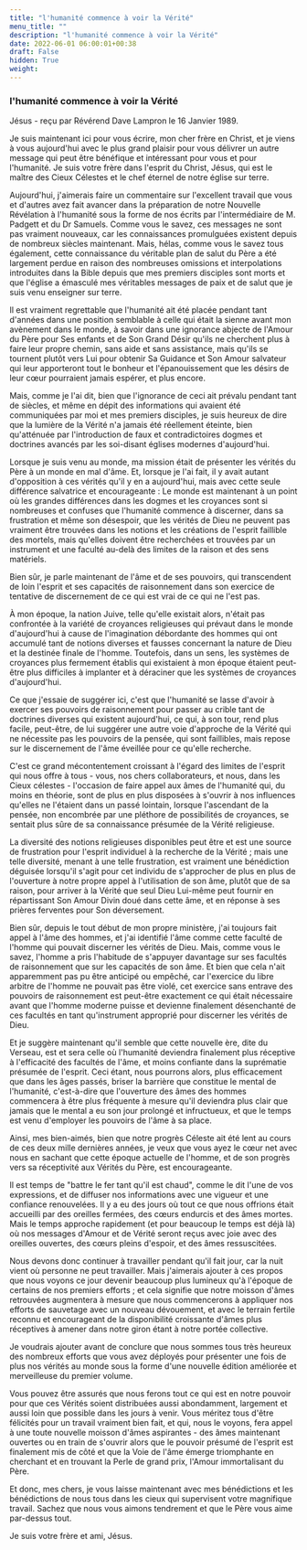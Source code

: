 ```yaml
---
title: "l'humanité commence à voir la Vérité"
menu_title: ""
description: "l'humanité commence à voir la Vérité"
date: 2022-06-01 06:00:01+00:38
draft: False
hidden: True
weight:
---
```

### l'humanité commence à voir la Vérité

Jésus - reçu par Révérend Dave Lampron le 16 Janvier 1989.

Je suis maintenant ici pour vous écrire, mon cher frère en Christ, et je viens à vous aujourd'hui avec le plus grand plaisir pour vous délivrer un autre message qui peut être bénéfique et intéressant pour vous et pour l'humanité. Je suis votre frère dans l'esprit du Christ, Jésus, qui est le maître des Cieux Célestes et le chef éternel de notre église sur terre.

Aujourd'hui, j'aimerais faire un commentaire sur l'excellent travail que vous et d'autres avez fait avancer dans la préparation de notre Nouvelle Révélation à l'humanité sous la forme de nos écrits par l'intermédiaire de M. Padgett et du Dr Samuels. Comme vous le savez, ces messages ne sont pas vraiment nouveaux, car les connaissances promulguées existent depuis de nombreux siècles maintenant. Mais, hélas, comme vous le savez tous également, cette connaissance du véritable plan de salut du Père a été largement perdue en raison des nombreuses omissions et interpolations introduites dans la Bible depuis que mes premiers disciples sont morts et que l'église a émasculé mes véritables messages de paix et de salut que je suis venu enseigner sur terre.

Il est vraiment regrettable que l'humanité ait été placée pendant tant d'années dans une position semblable à celle qui était la sienne avant mon avènement dans le monde, à savoir dans une ignorance abjecte de l'Amour du Père pour Ses enfants et de Son Grand Désir qu'ils ne cherchent plus à faire leur propre chemin, sans aide et sans assistance, mais qu'ils se tournent plutôt vers Lui pour obtenir Sa Guidance et Son Amour salvateur qui leur apporteront tout le bonheur et l'épanouissement que les désirs de leur cœur pourraient jamais espérer, et plus encore.

Mais, comme je l'ai dit, bien que l'ignorance de ceci ait prévalu pendant tant de siècles, et même en dépit des informations qui avaient été communiquées par moi et mes premiers disciples, je suis heureux de dire que la lumière de la Vérité n'a jamais été réellement éteinte, bien qu'atténuée par l'introduction de faux et contradictoires dogmes et doctrines avancés par les soi-disant églises modernes d'aujourd'hui.

Lorsque je suis venu au monde, ma mission était de présenter les vérités du Père à un monde en mal d'âme. Et, lorsque je l'ai fait, il y avait autant d'opposition à ces vérités qu'il y en a aujourd'hui, mais avec cette seule différence salvatrice et encourageante : Le monde est maintenant à un point où les grandes différences dans les dogmes et les croyances sont si nombreuses et confuses que l'humanité commence à discerner, dans sa frustration et même son désespoir, que les vérités de Dieu ne peuvent pas vraiment être trouvées dans les notions et les créations de l'esprit faillible des mortels, mais qu'elles doivent être recherchées et trouvées par un instrument et une faculté au-delà des limites de la raison et des sens matériels.

Bien sûr, je parle maintenant de l'âme et de ses pouvoirs, qui transcendent de loin l'esprit et ses capacités de raisonnement dans son exercice de tentative de discernement de ce qui est vrai de ce qui ne l'est pas.

À mon époque, la nation Juive, telle qu'elle existait alors, n'était pas confrontée à la variété de croyances religieuses qui prévaut dans le monde d'aujourd'hui à cause de l'imagination débordante des hommes qui ont accumulé tant de notions diverses et fausses concernant la nature de Dieu et la destinée finale de l'homme. Toutefois, dans un sens, les systèmes de croyances plus fermement établis qui existaient à mon époque étaient peut-être plus difficiles à implanter et à déraciner que les systèmes de croyances d'aujourd'hui.

Ce que j'essaie de suggérer ici, c'est que l'humanité se lasse d'avoir à exercer ses pouvoirs de raisonnement pour passer au crible tant de doctrines diverses qui existent aujourd'hui, ce qui, à son tour, rend plus facile, peut-être, de lui suggérer une autre voie d'approche de la Vérité qui ne nécessite pas les pouvoirs de la pensée, qui sont faillibles, mais repose sur le discernement de l'âme éveillée pour ce qu'elle recherche.

C'est ce grand mécontentement croissant à l'égard des limites de l'esprit qui nous offre à tous - vous, nos chers collaborateurs, et nous, dans les Cieux célestes - l'occasion de faire appel aux âmes de l'humanité qui, du moins en théorie, sont de plus en plus disposées à s'ouvrir à nos influences qu'elles ne l'étaient dans un passé lointain, lorsque l'ascendant de la pensée, non encombrée par une pléthore de possibilités de croyances, se sentait plus sûre de sa connaissance présumée de la Vérité religieuse.

La diversité des notions religieuses disponibles peut être et est une source de frustration pour l'esprit individuel à la recherche de la Vérité ; mais une telle diversité, menant à une telle frustration, est vraiment une bénédiction déguisée lorsqu'il s'agit pour cet individu de s'approcher de plus en plus de l'ouverture à notre propre appel à l'utilisation de son âme, plutôt que de sa raison, pour arriver à la Vérité que seul Dieu Lui-même peut fournir en répartissant Son Amour Divin doué dans cette âme, et en réponse à ses prières ferventes pour Son déversement.

Bien sûr, depuis le tout début de mon propre ministère, j'ai toujours fait appel à l'âme des hommes, et j'ai identifié l'âme comme cette faculté de l'homme qui pouvait discerner les vérités de Dieu. Mais, comme vous le savez, l'homme a pris l'habitude de s'appuyer davantage sur ses facultés de raisonnement que sur les capacités de son âme. Et bien que cela n'ait apparemment pas pu être anticipé ou empêché, car l'exercice du libre arbitre de l'homme ne pouvait pas être violé, cet exercice sans entrave des pouvoirs de raisonnement est peut-être exactement ce qui était nécessaire avant que l'homme moderne puisse et devienne finalement désenchanté de ces facultés en tant qu'instrument approprié pour discerner les vérités de Dieu.

Et je suggère maintenant qu'il semble que cette nouvelle ère, dite du Verseau, est et sera celle où l'humanité deviendra finalement plus réceptive à l'efficacité des facultés de l'âme, et moins confiante dans la suprématie présumée de l'esprit. Ceci étant, nous pourrons alors, plus efficacement que dans les âges passés, briser la barrière que constitue le mental de l'humanité, c'est-à-dire que l'ouverture des âmes des hommes commencera à être plus fréquente à mesure qu'il deviendra plus clair que jamais que le mental a eu son jour prolongé et infructueux, et que le temps est venu d'employer les pouvoirs de l'âme à sa place.

Ainsi, mes bien-aimés, bien que notre progrès Céleste ait été lent au cours de ces deux mille dernières années, je veux que vous ayez le cœur net avec nous en sachant que cette époque actuelle de l'homme, et de son progrès vers sa réceptivité aux Vérités du Père, est encourageante.

Il est temps de "battre le fer tant qu'il est chaud", comme le dit l'une de vos expressions, et de diffuser nos informations avec une vigueur et une confiance renouvelées. Il y a eu des jours où tout ce que nous offrions était accueilli par des oreilles fermées, des cœurs endurcis et des âmes mortes. Mais le temps approche rapidement (et pour beaucoup le temps est déjà là) où nos messages d'Amour et de Vérité seront reçus avec joie avec des oreilles ouvertes, des cœurs pleins d'espoir, et des âmes ressuscitées.

Nous devons donc continuer à travailler pendant qu'il fait jour, car la nuit vient où personne ne peut travailler. Mais j'aimerais ajouter à ces propos que nous voyons ce jour devenir beaucoup plus lumineux qu'à l'époque de certains de nos premiers efforts ; et cela signifie que notre moisson d'âmes retrouvées augmentera à mesure que nous commencerons à appliquer nos efforts de sauvetage avec un nouveau dévouement, et avec le terrain fertile reconnu et encourageant de la disponibilité croissante d'âmes plus réceptives à amener dans notre giron étant à notre portée collective.

Je voudrais ajouter avant de conclure que nous sommes tous très heureux des nombreux efforts que vous avez déployés pour présenter une fois de plus nos vérités au monde sous la forme d'une nouvelle édition améliorée et merveilleuse du premier volume.

Vous pouvez être assurés que nous ferons tout ce qui est en notre pouvoir pour que ces Vérités soient distribuées aussi abondamment, largement et aussi loin que possible dans les jours à venir. Vous méritez tous d'être félicités pour un travail vraiment bien fait, et qui, nous le voyons, fera appel à une toute nouvelle moisson d'âmes aspirantes - des âmes maintenant ouvertes ou en train de s'ouvrir alors que le pouvoir présumé de l'esprit est finalement mis de côté et que la Voie de l'âme émerge triomphante en cherchant et en trouvant la Perle de grand prix, l'Amour immortalisant du Père.

Et donc, mes chers, je vous laisse maintenant avec mes bénédictions et les bénédictions de nous tous dans les cieux qui supervisent votre magnifique travail. Sachez que nous vous aimons tendrement et que le Père vous aime par-dessus tout.

Je suis votre frère et ami, Jésus.